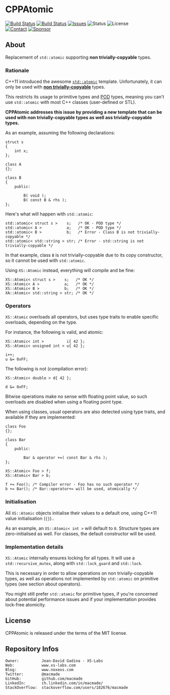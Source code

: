 CPPAtomic
=========

[![Build Status](https://img.shields.io/github/actions/workflow/status/macmade/CPPAtomic/ci-mac.yaml?label=macOS&logo=apple)](https://github.com/macmade/CPPAtomic/actions/workflows/ci-mac.yaml)
[![Build Status](https://img.shields.io/github/actions/workflow/status/macmade/CPPAtomic/ci-win.yaml?label=Windows&logo=windows)](https://github.com/macmade/CPPAtomic/actions/workflows/ci-win.yaml)
[![Issues](http://img.shields.io/github/issues/macmade/CPPAtomic.svg?logo=github)](https://github.com/macmade/CPPAtomic/issues)
![Status](https://img.shields.io/badge/status-active-brightgreen.svg?logo=git)
![License](https://img.shields.io/badge/license-mit-brightgreen.svg?logo=open-source-initiative)  
[![Contact](https://img.shields.io/badge/follow-@macmade-blue.svg?logo=twitter&style=social)](https://twitter.com/macmade)
[![Sponsor](https://img.shields.io/badge/sponsor-macmade-pink.svg?logo=github-sponsors&style=social)](https://github.com/sponsors/macmade)

About
-----

Replacement of `std::atomic` supporting **non trivially-copyable** types.

### Rationale

C++11 introduced the awesome [`std::atomic`](http://en.cppreference.com/w/cpp/atomic/atomic) template.
Unfortunately, it can only be used with [**non trivially-copyable**](http://en.cppreference.com/w/cpp/concept/TriviallyCopyable) types.

This restricts its usage to primitive types and [POD](http://en.cppreference.com/w/cpp/concept/PODType) types, meaning you can't use `std::atomic` with most C++ classes (user-defined or STL).

**CPPAtomic addresses this issue by providing a new template that can be used with non trivially-copyable types as well ass trivially-copyable types.**

As an example, assuming the following declarations:
    
    struct s
    {
        int x;
    };
    
    class A
    {};
    
    class B
    {
        public:
            
            B( void );
            B( const B & rhs );
    };
    
Here's what will happen with `std::atomic`:
    
    std::atomic< struct s >    s;   /* OK - POD type */
    std::atomic< A >           a;   /* OK - POD type */
    std::atomic< B >           b;   /* Error - Class B is not trivially-copyable */
    std::atomic< std::string > str; /* Error - std::string is not trivially-copyable */

In that example, class `B` is not trivially-copyable due to its copy constructor, so it cannot be used with `std::atomic`.

Using `XS::Atomic` instead, everything will compile and be fine:

    XS::Atomic< struct s >    s;   /* OK */
    XS::Atomic< A >           a;   /* OK */
    XS::Atomic< B >           b;   /* OK */
    XA::Atomic< std::string > str; /* OK */

### Operators

`XS::Atomic` overloads all operators, but uses type traits to enable specific overloads, depending on the type.

For instance, the following is valid, and atomic:

    XS::Atomic< int >          i{ 42 };
    XS::Atomic< unsigned int > u{ 42 };
    
    i++;
    u &= 0xFF;

The following is not (compilation error):

    XS::Atomic< double > d{ 42 };
    
    d &= 0xFF;

Bitwise operations make no sense with floating point value, so such overloads are disabled when using a floating point type.

When using classes, usual operators are also detected using type traits, and available if they are implemented:

    class Foo
    {};
    
    class Bar
    {
        public:
            
            Bar & operator +=( const Bar & rhs );
    };
    
    XS::Atomic< Foo > f;
    XS::Atomic< Bar > b;
    
    f += Foo(); /* Compiler error - Foo has no such operator */
    b += Bar(); /* Bar::operator+= will be used, atomically */

### Initialisation

All `XS::Atomic` objects initialise their values to a default one, using C++11 value initialisation (`{}`)..

As an example, an `XS::Atomic< int >` will default to `0`.
Structure types are zero-initialised as well.
For classes, the default constructor will be used.

### Implementation details

`XS::Atomic` internally ensures locking for all types.
It will use a `std::recursive_mutex`, along with `std::lock_guard` and `std::lock`.

This is necessary in order to allow operations on non trivially-copyable types, as well as operations not implemented by `std::atomic` on primitive types (see section about operators).

You might still prefer `std::atomic` for primitive types, if you're concerned about potential performance issues and if your implementation provides lock-free atomicity.

License
-------

CPPAtomic is released under the terms of the MIT license.

Repository Infos
----------------

    Owner:			Jean-David Gadina - XS-Labs
    Web:			www.xs-labs.com
    Blog:			www.noxeos.com
    Twitter:		@macmade
    GitHub:			github.com/macmade
    LinkedIn:		ch.linkedin.com/in/macmade/
    StackOverflow:	stackoverflow.com/users/182676/macmade
